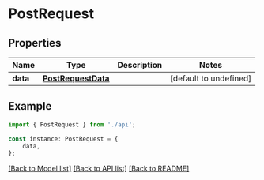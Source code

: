 # PostRequest


## Properties

Name | Type | Description | Notes
------------ | ------------- | ------------- | -------------
**data** | [**PostRequestData**](PostRequestData.md) |  | [default to undefined]

## Example

```typescript
import { PostRequest } from './api';

const instance: PostRequest = {
    data,
};
```

[[Back to Model list]](../README.md#documentation-for-models) [[Back to API list]](../README.md#documentation-for-api-endpoints) [[Back to README]](../README.md)
